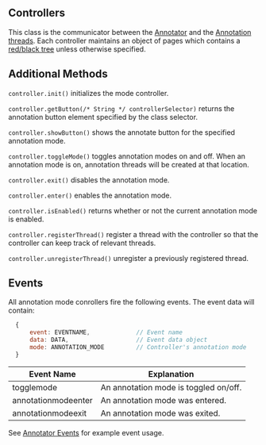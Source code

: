 Controllers
-------

This class is the communicator between the [Annotator](https://github.com/box/box-annotations/blob/master/src/Annotator.js) and the [Annotation threads](https://github.com/box/box-annotations/blob/master/src/AnnotationThread.js). Each controller maintains an object of pages which contains a [red/black tree](https://github.com/mourner/rbush) unless otherwise specified.

Additional Methods
------------------
`controller.init()` initializes the mode controller.

`controller.getButton(/* String */ controllerSelector)` returns the annotation button element specified by the class selector.

`controller.showButton()` shows the annotate button for the specified annotation mode.

`controller.toggleMode()` toggles annotation modes on and off. When an annotation mode is on, annotation threads will be created at that location.

`controller.exit()` disables the annotation mode.

`controller.enter()` enables the annotation mode.

`controller.isEnabled()` returns whether or not the current annotation mode is enabled.

`controller.registerThread()` register a thread with the controller so that the controller can keep track of relevant threads.

`controller.unregisterThread()` unregister a previously registered thread.

Events
------
All annotation mode conrollers fire the following events. The event data will contain:
```javascript
  {
      event: EVENTNAME,             // Event name
      data: DATA,                   // Event data object
      mode: ANNOTATION_MODE         // Controller's annotation mode
  }
```

| Event Name | Explanation |
| --- | --- |
| togglemode | An annotation mode is toggled on/off. ||
| annotationmodeenter | An annotation mode was entered.  ||
| annotationmodeexit | An annotation mode was exited. ||

See [Annotator Events](annotator.md#example-event-usage) for example event usage.
